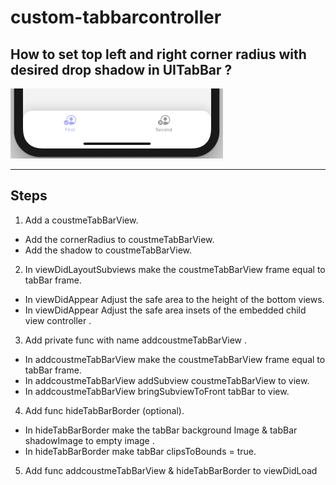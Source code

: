 # custom-tabbarcontroller


## How to set top left and right corner radius with desired drop shadow in UITabBar ?



![alt text](https://github.com/Ghazzway/custom-tabbarcontroller/blob/master/image/Screen%20Shot%202.png
 "TabBar image")
 
 


***


## Steps

1. Add a coustmeTabBarView.
  *  Add the cornerRadius to coustmeTabBarView.
  *  Add the shadow to coustmeTabBarView.
2. In  viewDidLayoutSubviews  make the coustmeTabBarView frame equal to tabBar frame.
  *   In viewDidAppear Adjust the safe area to the height of the bottom views.
  *   In viewDidAppear  Adjust the safe area insets of the embedded child view controller .
3.   Add  private func with name addcoustmeTabBarView . 
  *   In addcoustmeTabBarView make the coustmeTabBarView frame equal to tabBar frame.
  *   In addcoustmeTabBarView addSubview coustmeTabBarView to view.
  *   In addcoustmeTabBarView  bringSubviewToFront  tabBar to view.

4. Add func hideTabBarBorder (optional).
  *   In  hideTabBarBorder  make the tabBar background Image &  tabBar shadowImage  to empty image .
  *   In  hideTabBarBorder make tabBar clipsToBounds = true.
  
  5. Add func addcoustmeTabBarView & hideTabBarBorder to viewDidLoad
  





